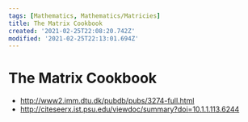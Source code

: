 ```yaml
---
tags: [Mathematics, Mathematics/Matricies]
title: The Matrix Cookbook
created: '2021-02-25T22:08:20.742Z'
modified: '2021-02-25T22:13:01.694Z'
---
```


# The Matrix Cookbook

* http://www2.imm.dtu.dk/pubdb/pubs/3274-full.html
* http://citeseerx.ist.psu.edu/viewdoc/summary?doi=10.1.1.113.6244

